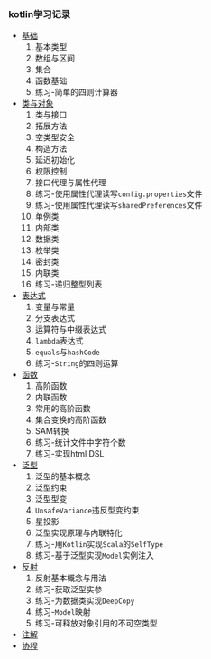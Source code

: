 ### kotlin学习记录

* [基础](/app/src/main/java/com/dididi/kotlindemo/basic/basic.md)
  1. 基本类型
  2. 数组与区间
  3. 集合
  4. 函数基础
  5. 练习-简单的四则计算器
* [类与对象](/app/src/main/java/com/dididi/kotlindemo/class/class.md)
  1. 类与接口
  2. 拓展方法
  3. 空类型安全
  4. 构造方法
  5. 延迟初始化
  6. 权限控制
  7. 接口代理与属性代理
  8. 练习-使用属性代理读写`config.properties`文件
  9. 练习-使用属性代理读写`sharedPreferences`文件
  10. 单例类
  11. 内部类
  12. 数据类
  13. 枚举类
  14. 密封类
  15. 内联类
  16. 练习-递归整型列表
* [表达式](/app/src/main/java/com/dididi/kotlindemo/expression/expression.md)
  1. 变量与常量
  2. 分支表达式
  3. 运算符与中缀表达式
  4. `lambda`表达式
  5. `equals`与`hashCode`
  6. 练习-`String`的四则运算
* [函数](/app/src/main/java/com/dididi/kotlindemo/function/function.md)
  1. 高阶函数
  2. 内联函数
  3. 常用的高阶函数
  4. 集合变换的高阶函数
  5. SAM转换
  6. 练习-统计文件中字符个数
  7. 练习-实现html DSL
* [泛型](/app/src/main/java/com/dididi/kotlindemo/generic/generic.md)
  1. 泛型的基本概念
  2. 泛型约束
  3. 泛型型变
  4. `UnsafeVariance`违反型变约束
  5. 星投影
  6. 泛型实现原理与内联特化
  7. 练习-用`Kotlin`实现`Scala`的`SelfType`
  8. 练习-基于泛型实现`Model`实例注入
* [反射](/app/src/main/java/com/dididi/kotlindemo/reflect/reflect.md)
  1. 反射基本概念与用法
  2. 练习-获取泛型实参
  3. 练习-为数据类实现`DeepCopy`
  4. 练习-`Model`映射
  5. 练习-可释放对象引用的不可空类型
* [注解](/app/src/main/java/com/dididi/kotlindemo/annotaion/annotaion.md)
* [协程](/app/src/main/java/com/dididi/kotlindemo/coroutines/coroutines.md)

